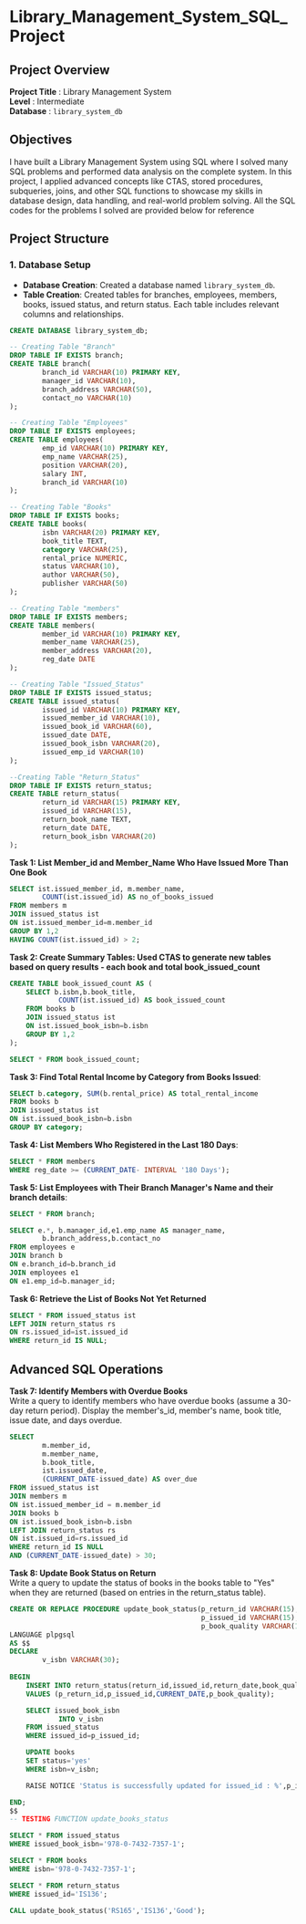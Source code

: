 # Library_Management_System_SQL_Project
## Project Overview

**Project Title** : Library Management System                                                                                                                                                                       
**Level** : Intermediate                                                                                                                                                                                            
**Database** : `library_system_db`

## Objectives

I have built a Library Management System using SQL where I solved many SQL problems and performed data analysis on the complete system. In this project, I applied advanced concepts like CTAS, stored procedures, subqueries, joins, and other SQL functions to showcase my skills in database design, data handling, and real-world problem solving. All the SQL codes for the problems I solved are provided below for reference

## Project Structure

### 1. Database Setup

- **Database Creation**: Created a database named `library_system_db`.
- **Table Creation**: Created tables for branches, employees, members, books, issued status, and return status. Each table includes relevant columns and relationships.

```sql
CREATE DATABASE library_system_db;

-- Creating Table "Branch" 
DROP TABLE IF EXISTS branch;
CREATE TABLE branch(
		branch_id VARCHAR(10) PRIMARY KEY,
		manager_id VARCHAR(10),
		branch_address VARCHAR(50),
		contact_no VARCHAR(10)
);

-- Creating Table "Employees"
DROP TABLE IF EXISTS employees;
CREATE TABLE employees(
		emp_id VARCHAR(10) PRIMARY KEY,
		emp_name VARCHAR(25),
		position VARCHAR(20),
		salary INT,
		branch_id VARCHAR(10)
);

-- Creating Table "Books"
DROP TABLE IF EXISTS books;
CREATE TABLE books(
		isbn VARCHAR(20) PRIMARY KEY,
		book_title TEXT,
		category VARCHAR(25),
		rental_price NUMERIC,
		status VARCHAR(10),
		author VARCHAR(50),
		publisher VARCHAR(50)
);

-- Creating Table "members"
DROP TABLE IF EXISTS members;
CREATE TABLE members(
		member_id VARCHAR(10) PRIMARY KEY,
		member_name VARCHAR(25),
		member_address VARCHAR(20),
		reg_date DATE
);

-- Creating Table "Issued_Status"
DROP TABLE IF EXISTS issued_status;
CREATE TABLE issued_status(
		issued_id VARCHAR(10) PRIMARY KEY,
		issued_member_id VARCHAR(10),
		issued_book_id VARCHAR(60),
		issued_date DATE,
		issued_book_isbn VARCHAR(20),
		issued_emp_id VARCHAR(10)
);

--Creating Table "Return_Status"
DROP TABLE IF EXISTS return_status;
CREATE TABLE return_status(
		return_id VARCHAR(15) PRIMARY KEY,
		issued_id VARCHAR(15),
		return_book_name TEXT,
		return_date DATE,
		return_book_isbn VARCHAR(20)
);
```

**Task 1: List Member_id and Member_Name Who Have Issued More Than One Book**
```sql
SELECT ist.issued_member_id, m.member_name,
		COUNT(ist.issued_id) AS no_of_books_issued
FROM members m
JOIN issued_status ist
ON ist.issued_member_id=m.member_id
GROUP BY 1,2
HAVING COUNT(ist.issued_id) > 2;
```
**Task 2: Create Summary Tables: Used CTAS to generate new tables based on query results - each book and total book_issued_count**
```sql
CREATE TABLE book_issued_count AS (
	SELECT b.isbn,b.book_title,
			COUNT(ist.issued_id) AS book_issued_count
	FROM books b
	JOIN issued_status ist
	ON ist.issued_book_isbn=b.isbn
	GROUP BY 1,2
);

SELECT * FROM book_issued_count;
```
**Task 3: Find Total Rental Income by Category from Books Issued**:
```sql
SELECT b.category, SUM(b.rental_price) AS total_rental_income
FROM books b
JOIN issued_status ist
ON ist.issued_book_isbn=b.isbn
GROUP BY category;
```
**Task 4: List Members Who Registered in the Last 180 Days**:
```sql
SELECT * FROM members
WHERE reg_date >= (CURRENT_DATE- INTERVAL '180 Days');
```
**Task 5: List Employees with Their Branch Manager's Name and their branch details**:
```sql
SELECT * FROM branch;

SELECT e.*, b.manager_id,e1.emp_name AS manager_name,
		b.branch_address,b.contact_no
FROM employees e
JOIN branch b
ON e.branch_id=b.branch_id
JOIN employees e1
ON e1.emp_id=b.manager_id;
```
**Task 6: Retrieve the List of Books Not Yet Returned**
```sql
SELECT * FROM issued_status ist
LEFT JOIN return_status rs
ON rs.issued_id=ist.issued_id
WHERE return_id IS NULL;
```
## Advanced SQL Operations
**Task 7: Identify Members with Overdue Books**  
Write a query to identify members who have overdue books (assume a 30-day return period). Display the member's_id, member's name, book title, issue date, and days overdue.
```sql
SELECT 
		m.member_id,
		m.member_name,
		b.book_title,
		ist.issued_date,
		(CURRENT_DATE-issued_date) AS over_due
FROM issued_status ist
JOIN members m
ON ist.issued_member_id = m.member_id
JOIN books b
ON ist.issued_book_isbn=b.isbn
LEFT JOIN return_status rs
ON ist.issued_id=rs.issued_id
WHERE return_id IS NULL
AND (CURRENT_DATE-issued_date) > 30;
```
**Task 8: Update Book Status on Return**  
Write a query to update the status of books in the books table to "Yes" when they are returned (based on entries in the return_status table).
```sql
CREATE OR REPLACE PROCEDURE update_book_status(p_return_id VARCHAR(15),
											   p_issued_id VARCHAR(15),
											   p_book_quality VARCHAR(15))
LANGUAGE plpgsql
AS $$
DECLARE
		v_isbn VARCHAR(30);
		
BEGIN
	INSERT INTO return_status(return_id,issued_id,return_date,book_quality)
	VALUES (p_return_id,p_issued_id,CURRENT_DATE,p_book_quality);

	SELECT issued_book_isbn
			INTO v_isbn
	FROM issued_status
	WHERE issued_id=p_issued_id;

	UPDATE books
	SET status='yes'
	WHERE isbn=v_isbn;

	RAISE NOTICE 'Status is successfully updated for issued_id : %',p_issued_id;

END;
$$
-- TESTING FUNCTION update_books_status

SELECT * FROM issued_status
WHERE issued_book_isbn='978-0-7432-7357-1';

SELECT * FROM books
WHERE isbn='978-0-7432-7357-1';

SELECT * FROM return_status
WHERE issued_id='IS136';

CALL update_book_status('RS165','IS136','Good');
```












